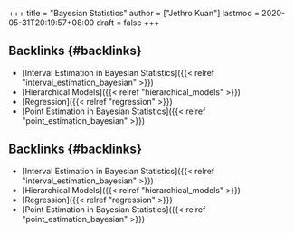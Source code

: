 +++
title = "Bayesian Statistics"
author = ["Jethro Kuan"]
lastmod = 2020-05-31T20:19:57+08:00
draft = false
+++

## Backlinks {#backlinks}

- [Interval Estimation in Bayesian Statistics]({{< relref "interval_estimation_bayesian" >}})
- [Hierarchical Models]({{< relref "hierarchical_models" >}})
- [Regression]({{< relref "regression" >}})
- [Point Estimation in Bayesian Statistics]({{< relref "point_estimation_bayesian" >}})

## Backlinks {#backlinks}

- [Interval Estimation in Bayesian Statistics]({{< relref "interval_estimation_bayesian" >}})
- [Hierarchical Models]({{< relref "hierarchical_models" >}})
- [Regression]({{< relref "regression" >}})
- [Point Estimation in Bayesian Statistics]({{< relref "point_estimation_bayesian" >}})
